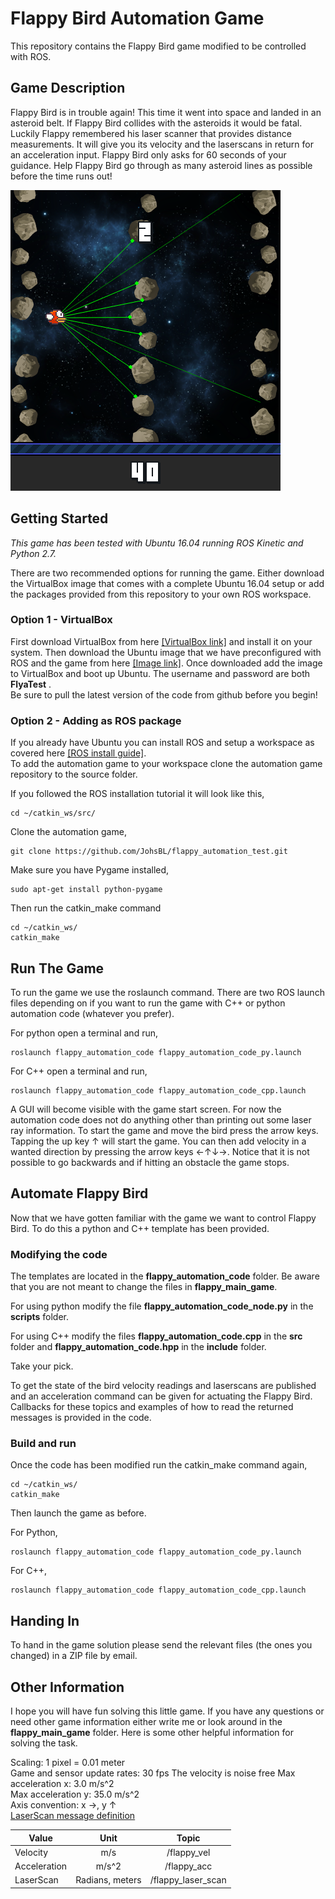 # Flappy Bird Automation Game

This repository contains the Flappy Bird game modified to be controlled with ROS.

## Game Description

Flappy Bird is in trouble again! This time it went into space and landed in an asteroid belt. If Flappy Bird collides with the asteroids it would be fatal. Luckily Flappy remembered his laser scanner that provides distance measurements. It will give you its velocity and the laserscans in return for an acceleration input. Flappy Bird only asks for 60 seconds of your guidance. Help Flappy Bird go through as many asteroid lines as possible before the time runs out!     

![Flappy](flappy_cover.png)

## Getting Started

*This game has been tested with Ubuntu 16.04 running ROS Kinetic and Python 2.7.*   

There are two recommended options for running the game. Either download the VirtualBox image that comes with a complete Ubuntu 16.04 setup or add the packages provided from this repository to your own ROS workspace.    

### Option 1 - VirtualBox
First download VirtualBox from here [[VirtualBox link]](https://www.virtualbox.org/wiki/Downloads) and install it on your system. Then download the Ubuntu image that we have preconfigured with ROS and the game from here [[Image link]](https://drive.google.com/file/d/17y5v5Xi0sAz9Wx4Ne6FB0_0nxOOnkKVi/view?usp=sharing). Once downloaded add the image to VirtualBox and boot up Ubuntu.
The username and password are both **FlyaTest** .  
Be sure to pull the latest version of the code from github before you begin!

### Option 2 - Adding as ROS package  
If you already have Ubuntu you can install ROS and setup a workspace as covered here [[ROS install guide]](http://wiki.ros.org/ROS/Tutorials/InstallingandConfiguringROSEnvironment).  
To add the automation game to your workspace clone the automation game repository to the source folder.

If you followed the ROS installation tutorial it will look like this,   
```
cd ~/catkin_ws/src/
```
Clone the automation game,
```
git clone https://github.com/JohsBL/flappy_automation_test.git
```
Make sure you have Pygame installed,
```
sudo apt-get install python-pygame
```

Then run the catkin_make command
```
cd ~/catkin_ws/
catkin_make
```

## Run The Game

To run the game we use the roslaunch command. There are two ROS launch files depending on if you want to run the game with C++ or python automation code (whatever you prefer).

For python open a terminal and run,
```
roslaunch flappy_automation_code flappy_automation_code_py.launch
```
For C++ open a terminal and run,
```
roslaunch flappy_automation_code flappy_automation_code_cpp.launch
```
A GUI will become visible with the game start screen. For now the automation code does not do anything other than printing out some laser ray information. To start the game and move the bird press the arrow keys. Tapping the up key &uarr; will start the game. You can then add velocity in a wanted direction by pressing the arrow keys &larr;&uarr;&darr;&rarr;. Notice that it is not possible to go backwards and if hitting an obstacle the game stops.

## Automate Flappy Bird
Now that we have gotten familiar with the game we want to control Flappy Bird. To do this a python and C++ template has been provided. 

### Modifying the code
The templates are located in the **flappy_automation_code** folder. Be aware that you are not meant to change the files in **flappy_main_game**.         

For using python modify the file **flappy_automation_code_node.py** in the **scripts** folder.  

For using C++ modify the files **flappy_automation_code.cpp** in the **src** folder and **flappy_automation_code.hpp** in the **include** folder.

Take your pick.

To get the state of the bird velocity readings and laserscans are published and an acceleration command can be given for actuating the Flappy Bird. Callbacks for these topics and examples of how to read the returned messages is provided in the code.

### Build and run
Once the code has been modified run the catkin_make command again,
```
cd ~/catkin_ws/
catkin_make
```

Then launch the game as before.

For Python,
```
roslaunch flappy_automation_code flappy_automation_code_py.launch
```
For C++,
```
roslaunch flappy_automation_code flappy_automation_code_cpp.launch
```

## Handing In
To hand in the game solution please send the relevant files (the ones you changed) in a ZIP file by email.   

## Other Information
I hope you will have fun solving this little game. If you have any questions or need other game information either write me or look around in the **flappy_main_game** folder. Here is some other helpful information for solving the task.

Scaling: 1 pixel = 0.01 meter  
Game and sensor update rates: 30 fps 
The velocity is noise free
Max acceleration x: 3.0 m/s^2  
Max acceleration y: 35.0 m/s^2  
Axis convention: x &rarr;, y &uarr;  
[LaserScan message definition](http://docs.ros.org/api/sensor_msgs/html/msg/LaserScan.html)

| Value        | Unit           | Topic  |
| ------------- |:-------------:| :-----:|
| Velocity      | m/s           | /flappy_vel |
| Acceleration  | m/s^2         | /flappy_acc |
| LaserScan     | Radians, meters      | /flappy_laser_scan |
